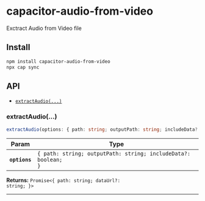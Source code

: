# capacitor-audio-from-video

Exctract Audio from Video file

## Install

```bash
npm install capacitor-audio-from-video
npx cap sync
```

## API

<docgen-index>

* [`extractAudio(...)`](#extractaudio)

</docgen-index>

<docgen-api>
<!--Update the source file JSDoc comments and rerun docgen to update the docs below-->

### extractAudio(...)

```typescript
extractAudio(options: { path: string; outputPath: string; includeData?: boolean; }) => Promise<{ path: string; dataUrl?: string; }>
```

| Param         | Type                                                                      |
| ------------- | ------------------------------------------------------------------------- |
| **`options`** | <code>{ path: string; outputPath: string; includeData?: boolean; }</code> |

**Returns:** <code>Promise&lt;{ path: string; dataUrl?: string; }&gt;</code>

--------------------

</docgen-api>
